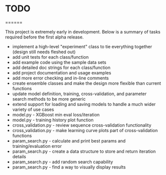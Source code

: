 # TODO
======

This project is extremely early in development.  Below is a summary of tasks required before the first alpha release.

- implement a high-level "experiment" class to tie everything together (design still needs fleshed out)
- add unit tests for each class/function
- add example code using the sample data sets
- add detailed doc strings for each class/function
- add project documentation and usage examples
- add more error checking and in-line comments
- create ensemble classes and make the design more flexible than current functions
- update model definition, training, cross-validation, and parameter search methods to be more generic
- extend support for loading and saving models to handle a much wider variety of use cases
- model.py - XGBoost min eval loss/iteration
- model.py - training history plot function
- cross_validation.py - review sequence cross-validation functionality
- cross_validation.py - make learning curve plots part of cross-validation functions
- param_search.py - calculate and print best params and training/evaluation error
- param_search.py - create a data structure to store and return iteration details
- param_search.py - add random search capability
- param_search.py - find a way to visually display results